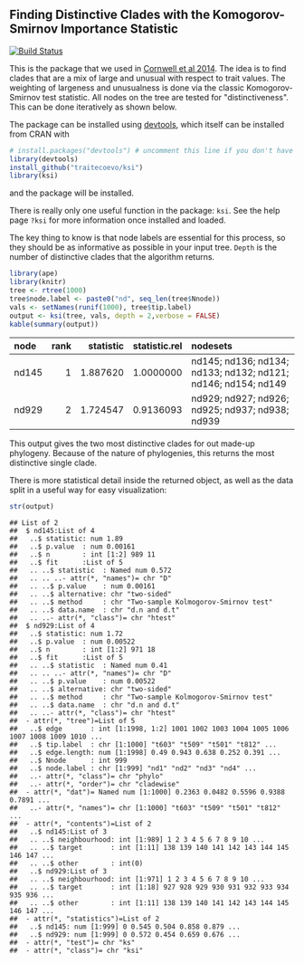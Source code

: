 <!-- README.md is generated from README.Rmd. Please edit that file -->
Finding Distinctive Clades with the Komogorov-Smirnov Importance Statistic
--------------------------------------------------------------------------

[![Build Status](https://travis-ci.org/traitecoevo/ksi.svg?branch=master)](https://travis-ci.org/traitecoevo/ksi)

This is the package that we used in [Cornwell et al 2014](http://onlinelibrary.wiley.com/doi/10.1111/1365-2745.12208/abstract). The idea is to find clades that are a mix of large and unusual with respect to trait values. The weighting of largeness and unusualness is done via the classic Komogorov-Smirnov test statistic. All nodes on the tree are tested for "distinctiveness". This can be done iteratively as shown below.

The package can be installed using [devtools](https://github.com/hadley/devtools), which itself can be installed from CRAN with

``` r
# install.packages("devtools") # uncomment this line if you don't have devtools installed
library(devtools)
install_github("traitecoevo/ksi")
library(ksi)
```

and the package will be installed.

There is really only one useful function in the package: `ksi`. See the help page `?ksi` for more information once installed and loaded.

The key thing to know is that node labels are essential for this process, so they should be as informative as possible in your input tree. `Depth` is the number of distinctive clades that the algorithm returns.

``` r
library(ape)
library(knitr)
tree <- rtree(1000)
tree$node.label <- paste0("nd", seq_len(tree$Nnode))
vals <- setNames(runif(1000), tree$tip.label)
output <- ksi(tree, vals, depth = 2,verbose = FALSE)
kable(summary(output))
```

| node  |  rank|  statistic|  statistic.rel| nodesets                                                      |
|:------|-----:|----------:|--------------:|:--------------------------------------------------------------|
| nd145 |     1|   1.887620|      1.0000000| nd145; nd136; nd134; nd133; nd132; nd121; nd146; nd154; nd149 |
| nd929 |     2|   1.724547|      0.9136093| nd929; nd927; nd926; nd925; nd937; nd938; nd939               |

This output gives the two most distinctive clades for out made-up phylogeny. Because of the nature of phylogenies, this returns the most distinctive single clade.

There is more statistical detail inside the returned object, as well as the data split in a useful way for easy visualization:

``` r
str(output)
```

    ## List of 2
    ##  $ nd145:List of 4
    ##   ..$ statistic: num 1.89
    ##   ..$ p.value  : num 0.00161
    ##   ..$ n        : int [1:2] 989 11
    ##   ..$ fit      :List of 5
    ##   .. ..$ statistic  : Named num 0.572
    ##   .. .. ..- attr(*, "names")= chr "D"
    ##   .. ..$ p.value    : num 0.00161
    ##   .. ..$ alternative: chr "two-sided"
    ##   .. ..$ method     : chr "Two-sample Kolmogorov-Smirnov test"
    ##   .. ..$ data.name  : chr "d.n and d.t"
    ##   .. ..- attr(*, "class")= chr "htest"
    ##  $ nd929:List of 4
    ##   ..$ statistic: num 1.72
    ##   ..$ p.value  : num 0.00522
    ##   ..$ n        : int [1:2] 971 18
    ##   ..$ fit      :List of 5
    ##   .. ..$ statistic  : Named num 0.41
    ##   .. .. ..- attr(*, "names")= chr "D"
    ##   .. ..$ p.value    : num 0.00522
    ##   .. ..$ alternative: chr "two-sided"
    ##   .. ..$ method     : chr "Two-sample Kolmogorov-Smirnov test"
    ##   .. ..$ data.name  : chr "d.n and d.t"
    ##   .. ..- attr(*, "class")= chr "htest"
    ##  - attr(*, "tree")=List of 5
    ##   ..$ edge       : int [1:1998, 1:2] 1001 1002 1003 1004 1005 1006 1007 1008 1009 1010 ...
    ##   ..$ tip.label  : chr [1:1000] "t603" "t509" "t501" "t812" ...
    ##   ..$ edge.length: num [1:1998] 0.49 0.943 0.638 0.252 0.391 ...
    ##   ..$ Nnode      : int 999
    ##   ..$ node.label : chr [1:999] "nd1" "nd2" "nd3" "nd4" ...
    ##   ..- attr(*, "class")= chr "phylo"
    ##   ..- attr(*, "order")= chr "cladewise"
    ##  - attr(*, "dat")= Named num [1:1000] 0.2363 0.0482 0.5596 0.9388 0.7891 ...
    ##   ..- attr(*, "names")= chr [1:1000] "t603" "t509" "t501" "t812" ...
    ##  - attr(*, "contents")=List of 2
    ##   ..$ nd145:List of 3
    ##   .. ..$ neighbourhood: int [1:989] 1 2 3 4 5 6 7 8 9 10 ...
    ##   .. ..$ target       : int [1:11] 138 139 140 141 142 143 144 145 146 147 ...
    ##   .. ..$ other        : int(0) 
    ##   ..$ nd929:List of 3
    ##   .. ..$ neighbourhood: int [1:971] 1 2 3 4 5 6 7 8 9 10 ...
    ##   .. ..$ target       : int [1:18] 927 928 929 930 931 932 933 934 935 936 ...
    ##   .. ..$ other        : int [1:11] 138 139 140 141 142 143 144 145 146 147 ...
    ##  - attr(*, "statistics")=List of 2
    ##   ..$ nd145: num [1:999] 0 0.545 0.504 0.858 0.879 ...
    ##   ..$ nd929: num [1:999] 0 0.572 0.454 0.659 0.676 ...
    ##  - attr(*, "test")= chr "ks"
    ##  - attr(*, "class")= chr "ksi"
